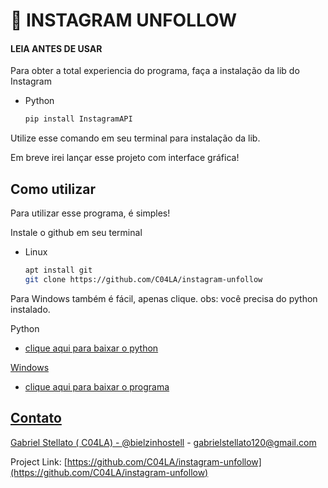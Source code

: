 
  
# 🤳 INSTAGRAM UNFOLLOW
#### LEIA ANTES DE USAR 

Para obter a total experiencia do programa, faça a instalação da lib do Instagram 
* Python

  ```sh
  pip install InstagramAPI

  ```
Utilize esse comando em seu terminal para instalação da lib.

Em breve irei lançar esse projeto com interface gráfica!

## Como utilizar
Para utilizar esse programa, é simples! 

Instale o github em seu terminal

* Linux

  ```sh
  apt install git
  git clone https://github.com/C04LA/instagram-unfollow

  ```
  
Para Windows também é fácil, apenas clique. 
obs: você precisa do python instalado. 

   
Python 
* <a href="https://www.python.org/downloads/">clique aqui para baixar o python
  
 Windows
* <a href="https://github.com/C04LA/instagram-unfollow/archive/refs/heads/main.zip">clique aqui para baixar o programa
  

## Contato

Gabriel Stellato ( C04LA)  - [@bielzinhostell](https://twitter.com/bielzinhostell) - gabrielstellato120@gmail.com

Project Link: [https://github.com/C04LA/instagram-unfollow](https://github.com/C04LA/instagram-unfollow)

